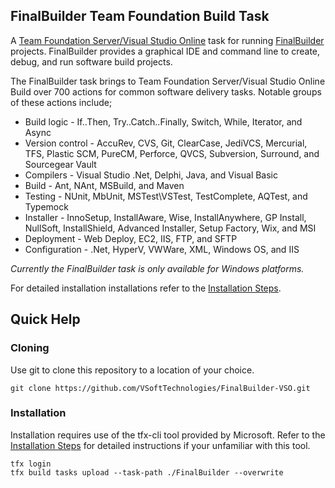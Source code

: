 ﻿## FinalBuilder Team Foundation Build Task

A [Team Foundation Server/Visual Studio Online](https://github.com/Microsoft/vso-agent-tasks) task for running [FinalBuilder](https://www.finalbuilder.com/downloads/finalbuilder) projects. FinalBuilder provides a graphical IDE and command line to create, debug, and run software build projects.  

The FinalBuilder task brings to Team Foundation Server/Visual Studio Online Build over 700 actions for common software delivery tasks. Notable groups of these actions include;

* Build logic - If..Then, Try..Catch..Finally, Switch, While, Iterator, and Async
* Version control - AccuRev, CVS, Git, ClearCase, JediVCS, Mercurial, TFS, Plastic SCM, PureCM, Perforce, QVCS, Subversion, Surround, and Sourcegear Vault
* Compilers - Visual Studio .Net, Delphi, Java, and Visual Basic
* Build - Ant, NAnt, MSBuild, and Maven
* Testing - NUnit, MbUnit, MSTest\VSTest, TestComplete, AQTest, and Typemock
* Installer - InnoSetup, InstallAware, Wise, InstallAnywhere, GP Install, NullSoft, InstallShield, Advanced Installer, Setup Factory, Wix, and MSI
* Deployment - Web Deploy, EC2, IIS, FTP, and SFTP
* Configuration - .Net, HyperV, VWWare, XML, Windows OS, and IIS

*Currently the FinalBuilder task is only available for Windows platforms.* 

For detailed installation installations refer to the [Installation Steps](https://github.com/VSoftTechnologies/FinalBuilder-VSO/blob/master/docs/Installation.md).

## Quick Help

### Cloning

Use git to clone this repository to a location of your choice. 

```
git clone https://github.com/VSoftTechnologies/FinalBuilder-VSO.git
```

### Installation

Installation requires use of the tfx-cli tool provided by Microsoft. Refer to the [Installation Steps](https://github.com/VSoftTechnologies/FinalBuilder-VSO/blob/master/docs/Installation.md) for detailed instructions if your unfamiliar with this tool. 

```
tfx login
tfx build tasks upload --task-path ./FinalBuilder --overwrite
```
